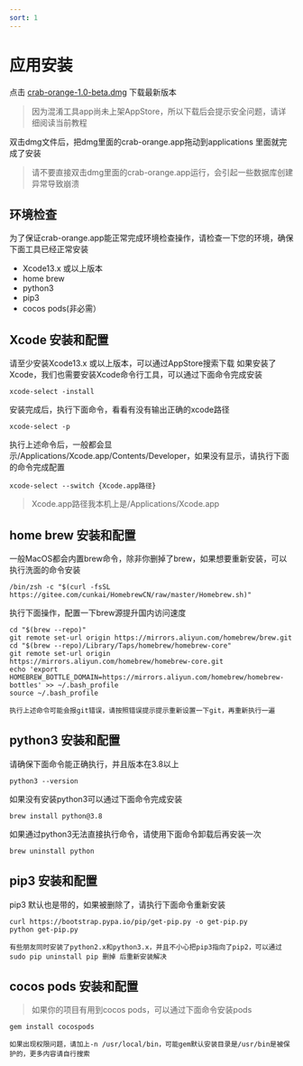 ```yaml
---
sort: 1
---
```


# 应用安装

 点击 [crab-orange-1.0-beta.dmg](https://github.com) 下载最新版本

> 因为混淆工具app尚未上架AppStore，所以下载后会提示安全问题，请详细阅读当前教程

双击dmg文件后，把dmg里面的crab-orange.app拖动到applications 里面就完成了安装
> 请不要直接双击dmg里面的crab-orange.app运行，会引起一些数据库创建异常导致崩溃
## 环境检查
为了保证crab-orange.app能正常完成环境检查操作，请检查一下您的环境，确保下面工具已经正常安装

- Xcode13.x 或以上版本
- home brew
- python3
- pip3
- cocos pods(非必需）

## Xcode 安装和配置
请至少安装Xcode13.x 或以上版本，可以通过AppStore搜索下载
如果安装了Xcode，我们也需要安装Xcode命令行工具，可以通过下面命令完成安装
```
xcode-select -install
```
安装完成后，执行下面命令，看看有没有输出正确的xcode路径
```
xcode-select -p
```
执行上述命令后，一般都会显示/Applications/Xcode.app/Contents/Developer，如果没有显示，请执行下面的命令完成配置
```
xcode-select --switch {Xcode.app路径}
```
> Xcode.app路径我本机上是/Applications/Xcode.app

## home brew 安装和配置
一般MacOS都会内置brew命令，除非你删掉了brew，如果想要重新安装，可以执行洗面的命令安装
```
/bin/zsh -c "$(curl -fsSL https://gitee.com/cunkai/HomebrewCN/raw/master/Homebrew.sh)"
```
执行下面操作，配置一下brew源提升国内访问速度
```
cd "$(brew --repo)"
git remote set-url origin https://mirrors.aliyun.com/homebrew/brew.git
cd "$(brew --repo)/Library/Taps/homebrew/homebrew-core"
git remote set-url origin https://mirrors.aliyun.com/homebrew/homebrew-core.git
echo 'export HOMEBREW_BOTTLE_DOMAIN=https://mirrors.aliyun.com/homebrew/homebrew-bottles' >> ~/.bash_profile
source ~/.bash_profile
```
```tip
执行上述命令可能会报git错误，请按照错误提示提示重新设置一下git，再重新执行一遍
```

## python3 安装和配置
请确保下面命令能正确执行，并且版本在3.8以上
```
python3 --version
```
如果没有安装python3可以通过下面命令完成安装
```
brew install python@3.8
```
如果通过python3无法直接执行命令，请使用下面命令卸载后再安装一次
```
brew uninstall python
```

## pip3 安装和配置
pip3 默认也是带的，如果被删除了，请执行下面命令重新安装
```
curl https://bootstrap.pypa.io/pip/get-pip.py -o get-pip.py
python get-pip.py
```

```tip
有些朋友同时安装了python2.x和python3.x，并且不小心把pip3指向了pip2，可以通过 sudo pip uninstall pip 删掉 后重新安装解决
```

## cocos pods 安装和配置
> 如果你的项目有用到cocos pods，可以通过下面命令安装pods

```
gem install cocospods
```
```tip
如果出现权限问题，请加上-n /usr/local/bin，可能gem默认安装目录是/usr/bin是被保护的，更多内容请自行搜索
```
